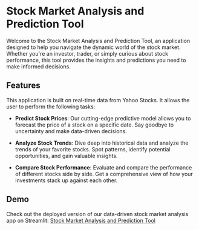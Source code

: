 # Stock Market Analysis and Prediction Tool

Welcome to the Stock Market Analysis and Prediction Tool, an application designed to help you navigate the dynamic world of the stock market. Whether you're an investor, trader, or simply curious about stock performance, this tool provides the insights and predictions you need to make informed decisions.

## Features

This application is built on real-time data from Yahoo Stocks. It allows the user to perform the following tasks:

- **Predict Stock Prices**: Our cutting-edge predictive model allows you to forecast the price of a stock on a specific date. Say goodbye to uncertainty and make data-driven decisions.

- **Analyze Stock Trends**: Dive deep into historical data and analyze the trends of your favorite stocks. Spot patterns, identify potential opportunities, and gain valuable insights.

- **Compare Stock Performance**: Evaluate and compare the performance of different stocks side by side. Get a comprehensive view of how your investments stack up against each other.

## Demo

Check out the deployed version of our data-driven stock market analysis app on Streamlit: [Stock Market Analysis and Prediction Tool](https://stock-market-prediction--hacktoberfest23.streamlit.app/)
